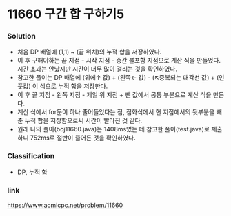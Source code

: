 # 11660 구간 합 구하기5

### Solution
* 처음 DP 배열에 (1,1) ~ (끝 위치)의 누적 합을 저장하였다. 
* 이 후 구해야하는 끝 지점 - 시작 지점 - 중간 불포함 지점으로 계산 식을 만들었다. 시간 초과는 안났지만 시간이 너무 많이 걸리는 것을 확인하였다.
* 참고한 풀이는 DP 배열에 (위에↑ 값) + (왼쪽← 값) - (↖중복되는 대각선 값) + (인풋값) 이 식으로 누적 합을 저장한다.
* 이 후 끝 지점 - 왼쪽 지점 - 제일 위 지점 + 뺀 값에서 공통 부분으로 계산 식을 만든다. 
* 계산 식에서 for문이 하나 줄어들었다는 점, 점화식에서 현 지점에서의 뒷부분을 빼준 누적 합을 저장함으로써 시간이 빨라진 것 같다.
* 원래 나의 풀이(boj11660.java)는 1408ms였는 데 참고한 풀이(test.java)로 제출하니 752ms로 절반이 줄어든 것을 확인하였다.

### Classification
* DP, 누적 합

### link
https://www.acmicpc.net/problem/11660